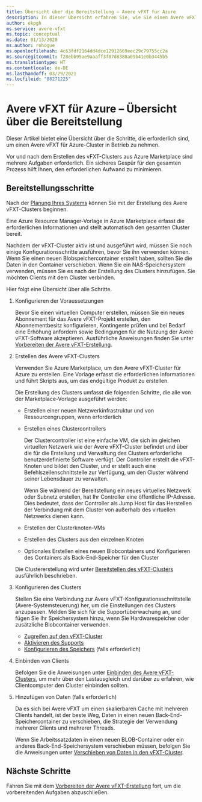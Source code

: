 ```yaml
---
title: Übersicht über die Bereitstellung – Avere vFXT für Azure
description: In dieser Übersicht erfahren Sie, wie Sie einen Avere vFXT für Azure-Cluster bereitstellen. Verwandte Artikel enthalten spezifische Anweisungen zur Bereitstellung.
author: ekpgh
ms.service: avere-vfxt
ms.topic: conceptual
ms.date: 01/13/2020
ms.author: rohogue
ms.openlocfilehash: 4c63fdf2164dd4dce12912669eec29c79755cc2a
ms.sourcegitcommit: f28ebb95ae9aaaff3f87d8388a09b41e0b3445b5
ms.translationtype: HT
ms.contentlocale: de-DE
ms.lasthandoff: 03/29/2021
ms.locfileid: "88271225"
---
```

<!-- filename is linked to in the marketplace template, make sure it gets a redirect if we rename it -->

# <a name="avere-vfxt-for-azure---deployment-overview"></a>Avere vFXT für Azure – Übersicht über die Bereitstellung

Dieser Artikel bietet eine Übersicht über die Schritte, die erforderlich sind, um einen Avere vFXT für Azure-Cluster in Betrieb zu nehmen.

Vor und nach dem Erstellen des vFXT-Clusters aus Azure Marketplace sind mehrere Aufgaben erforderlich. Ein sicheres Gespür für den gesamten Prozess hilft Ihnen, den erforderlichen Aufwand zu minimieren.

## <a name="deployment-steps"></a>Bereitstellungsschritte

Nach der [Planung Ihres Systems](avere-vfxt-deploy-plan.md) können Sie mit der Erstellung des Avere vFXT-Clusters beginnen.

Eine Azure Resource Manager-Vorlage in Azure Marketplace erfasst die erforderlichen Informationen und stellt automatisch den gesamten Cluster bereit.

Nachdem der vFXT-Cluster aktiv ist und ausgeführt wird, müssen Sie noch einige Konfigurationsschritte ausführen, bevor Sie ihn verwenden können. Wenn Sie einen neuen Blobspeichercontainer erstellt haben, sollten Sie die Daten in den Container verschieben. Wenn Sie ein NAS-Speichersystem verwenden, müssen Sie es nach der Erstellung des Clusters hinzufügen. Sie möchten Clients mit dem Cluster verbinden.

Hier folgt eine Übersicht über alle Schritte.

1. Konfigurieren der Voraussetzungen

   Bevor Sie einen virtuellen Computer erstellen, müssen Sie ein neues Abonnement für das Avere vFXT-Projekt erstellen, den Abonnementbesitz konfigurieren, Kontingente prüfen und bei Bedarf eine Erhöhung anfordern sowie Bedingungen für die Nutzung der Avere vFXT-Software akzeptieren. Ausführliche Anweisungen finden Sie unter [Vorbereiten der Avere vFXT-Erstellung](avere-vfxt-prereqs.md).

1. Erstellen des Avere vFXT-Clusters

   Verwenden Sie Azure Marketplace, um den Avere vFXT-Cluster für Azure zu erstellen. Eine Vorlage erfasst die erforderlichen Informationen und führt Skripts aus, um das endgültige Produkt zu erstellen.

   Die Erstellung des Clusters umfasst die folgenden Schritte, die alle von der Marketplace-Vorlage ausgeführt werden:

   * Erstellen einer neuen Netzwerkinfrastruktur und von Ressourcengruppen, wenn erforderlich
   * Erstellen eines Clustercontrollers

     Der Clustercontroller ist eine einfache VM, die sich im gleichen virtuellen Netzwerk wie der Avere vFXT-Cluster befindet und über die für die Erstellung und Verwaltung des Clusters erforderliche benutzerdefinierte Software verfügt. Der Controller erstellt die vFXT-Knoten und bildet den Cluster, und er stellt auch eine Befehlszeilenschnittstelle zur Verfügung, um den Cluster während seiner Lebensdauer zu verwalten.

     Wenn Sie während der Bereitstellung ein neues virtuelles Netzwerk oder Subnetz erstellen, hat Ihr Controller eine öffentliche IP-Adresse. Dies bedeutet, dass der Controller als Jump Host für das Herstellen der Verbindung mit dem Cluster von außerhalb des virtuellen Netzwerks dienen kann.

   * Erstellen der Clusterknoten-VMs

   * Erstellen des Clusters aus den einzelnen Knoten

   * Optionales Erstellen eines neuen Blobcontainers und Konfigurieren des Containers als Back-End-Speicher für den Cluster

   Die Clustererstellung wird unter [Bereitstellen des vFXT-Clusters](avere-vfxt-deploy.md) ausführlich beschrieben.

1. Konfigurieren des Clusters

   Stellen Sie eine Verbindung zur Avere vFXT-Konfigurationsschnittstelle (Avere-Systemsteuerung) her, um die Einstellungen des Clusters anzupassen. Melden Sie sich für die Supportüberwachung an, und fügen Sie Ihr Speichersystem hinzu, wenn Sie Hardwarespeicher oder zusätzliche Blobcontainer verwenden.

   * [Zugreifen auf den vFXT-Cluster](avere-vfxt-cluster-gui.md)
   * [Aktivieren des Supports](avere-vfxt-enable-support.md)
   * [Konfigurieren des Speichers](avere-vfxt-add-storage.md) (falls erforderlich)

1. Einbinden von Clients

   Befolgen Sie die Anweisungen unter [Einbinden des Avere vFXT-Clusters](avere-vfxt-mount-clients.md), um mehr über den Lastausgleich und darüber zu erfahren, wie Clientcomputer den Cluster einbinden sollten.

1. Hinzufügen von Daten (falls erforderlich)

   Da es sich bei Avere vFXT um einen skalierbaren Cache mit mehreren Clients handelt, ist der beste Weg, Daten in einen neuen Back-End-Speichercontainer zu verschieben, die Strategie der Verwendung mehrerer Clients und mehrerer Threads.

   Wenn Sie Arbeitssatzdaten in einen neuen BLOB-Container oder ein anderes Back-End-Speichersystem verschieben müssen, befolgen Sie die Anweisungen unter [Verschieben von Daten in den vFXT-Cluster](avere-vfxt-data-ingest.md).

## <a name="next-steps"></a>Nächste Schritte

Fahren Sie mit dem [Vorbereiten der Avere vFXT-Erstellung](avere-vfxt-prereqs.md) fort, um die vorbereitenden Aufgaben abzuschließen.
